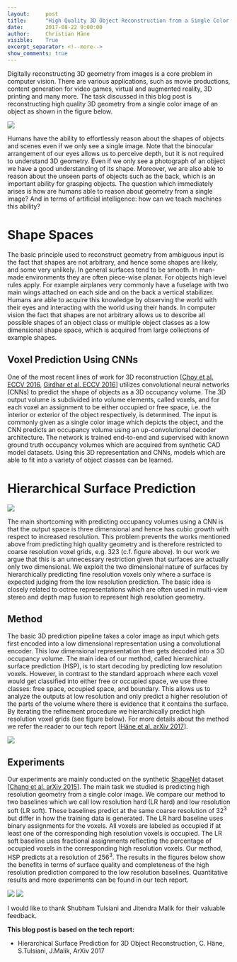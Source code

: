 ```yaml
---
layout:     post
title:      "High Quality 3D Object Reconstruction from a Single Color Image"
date:       2017-08-22 9:00:00
author:     Christian Häne
visible:    True
excerpt_separator: <!--more-->
show_comments: true
---
```

Digitally reconstructing 3D geometry from images is a core problem in computer vision. There are various applications, such as movie productions, content generation for video games, virtual and augmented reality, 3D printing and many more. The task discussed in this blog post is reconstructing high quality 3D geometry from a single color image of an object as shown in the figure below.

<div class="img-wrapper-center">
<img src="{{site.url}}{{site.baseurl}}/assets/hsp/image_0.png" class="stretch-75">
</div>

Humans have the ability to effortlessly reason about the shapes of objects and scenes even if we only see a single image. Note that the binocular arrangement of our eyes allows us to perceive depth, but it is not required to understand 3D geometry. Even if we only see a photograph of an object we have a good understanding of its shape. Moreover, we are also able to reason about the unseen parts of objects such as the back, which is an important ability for grasping objects. The question which immediately arises is how are humans able to reason about geometry from a single image? And in terms of artificial intelligence: how can we teach machines this ability?

<!--more-->

# Shape Spaces

The basic principle used to reconstruct geometry from ambiguous input is the fact that shapes are not arbitrary, and hence some shapes are likely, and some very unlikely. In general surfaces tend to be smooth. In man-made environments they are often piece-wise planar. For objects high level rules apply. For example airplanes very commonly have a fuselage with two main wings attached on each side and on the back a vertical stabilizer. Humans are able to acquire this knowledge by observing the world with their eyes and interacting with the world using their hands. In computer vision the fact that shapes are not arbitrary allows us to describe all possible shapes of an object class or multiple object classes as a low dimensional shape space, which is acquired from large collections of example shapes.

## Voxel Prediction Using CNNs

One of the most recent lines of work for 3D reconstruction [[Choy et al. ECCV 2016](https://arxiv.org/abs/1604.00449), [Girdhar et al. ECCV 2016](https://arxiv.org/abs/1603.08637)] utilizes convolutional neural networks (CNNs) to predict the shape of objects as a 3D occupancy volume. The 3D output volume is subdivided into volume elements, called voxels, and for each voxel an assignment to be either occupied or free space, i.e. the interior or exterior of the object respectively, is determined. The input is commonly given as a single color image which depicts the object, and the CNN predicts an occupancy volume using an up-convolutional decoder architecture. The network is trained end-to-end and supervised with known ground truth occupancy volumes which are acquired from synthetic CAD model datasets. Using this 3D representation and CNNs, models which are able to fit into a variety of object classes can be learned.

# Hierarchical Surface Prediction

<img src="{{site.url}}{{site.baseurl}}/assets/hsp/image_1.png" class="stretch-center">

The main shortcoming with predicting occupancy volumes using a CNN is that the output space is three dimensional and hence has cubic growth with respect to increased resolution. This problem prevents the works mentioned above from predicting high quality geometry and is therefore restricted to coarse resolution voxel grids, e.g. 323 (c.f. figure above). In our work we argue that this is an unnecessary restriction given that surfaces are actually only two dimensional. We exploit the two dimensional nature of surfaces by hierarchically predicting fine resolution voxels only where a surface is expected judging from the low resolution prediction. The basic idea is closely related to octree representations which are often used in multi-view stereo and depth map fusion to represent high resolution geometry. 

## Method

The basic 3D prediction pipeline takes a color image as input which gets first encoded into a low dimensional representation using a convolutional encoder. This low dimensional representation then gets decoded into a 3D occupancy volume. The main idea of our method, called hierarchical surface prediction (HSP), is to start decoding by predicting low resolution voxels. However, in contrast to the standard approach where each voxel would get classified into either free or occupied space, we use three classes: free space, occupied space, and boundary. This allows us to analyze the outputs at low resolution and only predict a higher resolution of the parts of the volume where there is evidence that it contains the surface. By iterating the refinement procedure we hierarchically predict high resolution voxel grids (see figure below). For more details about the method we refer the reader to our tech report [[Häne et al. arXiv 2017](https://arxiv.org/abs/1704.00710)].

<img src="{{site.url}}{{site.baseurl}}/assets/hsp/image_2.png" class="stretch-center">

## Experiments

Our experiments are mainly conducted on the synthetic [ShapeNet](https://shapenet.org/) dataset [[Chang et al. arXiv 2015](https://arxiv.org/abs/1512.03012)]. The main task we studied is predicting high resolution geometry from a single color image. We compare our method to two baselines which we call low resolution hard (LR hard) and low resolution soft (LR soft). These baselines predict at the same coarse resolution of 32<sup>3</sup> but differ in how the training data is generated. The LR hard baseline uses binary assignments for the voxels. All voxels are labeled as occupied if at least one of the corresponding high resolution voxels is occupied. The LR soft baseline uses fractional assignments reflecting the percentage of occupied voxels in the corresponding high resolution voxels. Our method, HSP predicts at a resolution of 256<sup>3</sup>. The results in the figures below show the benefits in terms of surface quality and completeness of the high resolution prediction compared to the low resolution baselines. Quantitative results and more experiments can be found in our tech report.

<img src="{{site.url}}{{site.baseurl}}/assets/hsp/image_3.png" class="stretch-center">

<img src="{{site.url}}{{site.baseurl}}/assets/hsp/image_4.png" class="stretch-center">

I would like to thank Shubham Tulsiani and Jitendra Malik for their valuable feedback.

**This blog post is based on the tech report:**

* Hierarchical Surface Prediction for 3D Object Reconstruction, C. Häne, S.Tulsiani, J.Malik, ArXiv 2017

